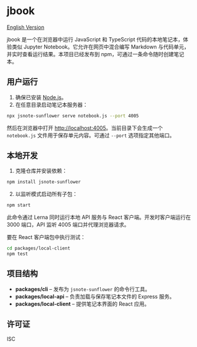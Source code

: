 # jbook

[English Version](./README.md)

jbook 是一个在浏览器中运行 JavaScript 和 TypeScript 代码的本地笔记本，体验类似 Jupyter Notebook。它允许在网页中混合编写 Markdown 与代码单元，并实时查看运行结果。本项目已经发布到 npm，可通过一条命令随时创建笔记本。

## 用户运行

1. 确保已安装 [Node.js](https://nodejs.org/)。
2. 在任意目录启动笔记本服务器：

```bash
npx jsnote-sunflower serve notebook.js --port 4005
```

然后在浏览器中打开 <http://localhost:4005>。当前目录下会生成一个 `notebook.js` 文件用于保存单元内容。可通过 `--port` 选项指定其他端口。

## 本地开发

1. 克隆仓库并安装依赖：

```bash
npm install jsnote-sunflower
```

2. 以监听模式启动所有子包：

```bash
npm start
```

此命令通过 Lerna 同时运行本地 API 服务与 React 客户端。开发时客户端运行在 3000 端口，API 监听 4005 端口并代理浏览器请求。

要在 React 客户端包中执行测试：

```bash
cd packages/local-client
npm test
```

## 项目结构

- **packages/cli** – 发布为 `jsnote-sunflower` 的命令行工具。
- **packages/local-api** – 负责加载与保存笔记本文件的 Express 服务。
- **packages/local-client** – 提供笔记本界面的 React 应用。

## 许可证

ISC

